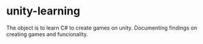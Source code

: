 # unity-learning

The object is to learn C# to create games on unity. Documenting findings on creating games and funcionality.

